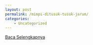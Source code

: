 ```yaml
---
layout: post
permalink: /mimpi-ditusuk-tusuk-jarum/
categories:
    - Uncategorized
---
```


[Baca Selengkapnya](/07)
